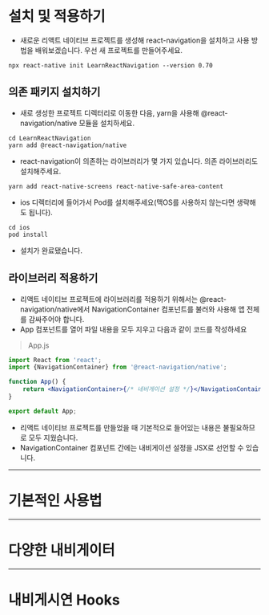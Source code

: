 
# 설치 및 적용하기 

- 새로운 리액트 네이티브 프로젝트를 생성해 react-navigation을 설치하고 사용 방법을 배워보겠습니다. 우선 새 프로젝트를 만들어주세요.

```
npx react-native init LearnReactNavigation --version 0.70 
```

## 의존 패키지 설치하기

- 새로 생성한 프로젝트 디렉터리로 이동한 다음, yarn을 사용해 @react-navigation/native 모듈을 설치하세요.

```
cd LearnReactNavigation
yarn add @react-navigation/native
```

- react-navigation이 의존하는 라이브러리가 몇 가지 있습니다. 의존 라이브러리도 설치해주세요.

```
yarn add react-native-screens react-native-safe-area-content
```

- ios 디렉터리에 들어가서 Pod를 설치해주세요(맥OS를 사용하지 않는다면 생략해도 됩니다).

```
cd ios 
pod install
```

- 설치가 완료됐습니다.

##  라이브러리 적용하기

- 리액트 네이티브 프로젝트에 라이브러리를 적용하기 위해서는 @react-navigation/native에서 NavigationContainer 컴포넌트를 불러와 사용해 앱 전체를 감싸주어야 합니다. 
- App 컴포넌트를 열어 파일 내용을 모두 지우고 다음과 같이 코드를 작성하세요

> App.js

```jsx
import React from 'react';
import {NavigationContainer} from '@react-navigation/native';

function App() {
    return <NavigationContainer>{/* 네비게이션 설정 */}</NavigationContainer>;
}

export default App;
```

- 리액트 네이티브 프로젝트를 만들었을 때 기본적으로 들어있는 내용은 불필요하므로 모두 지웠습니다. 
- NavigationContainer 컴포넌트 간에는 내비게이션 설정을 JSX로 선언할 수 있습니다.

---
# 기본적인 사용법 

---
# 다양한 내비게이터

---
# 내비게시연 Hooks